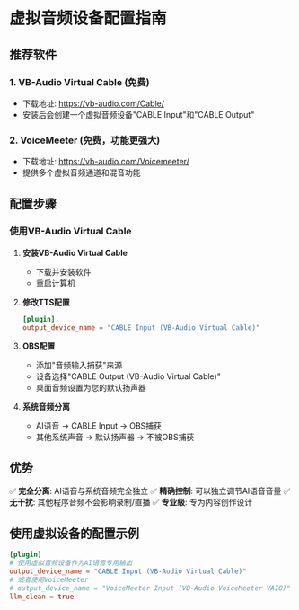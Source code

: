# 虚拟音频设备配置指南

## 推荐软件

### 1. VB-Audio Virtual Cable (免费)
- 下载地址: https://vb-audio.com/Cable/
- 安装后会创建一个虚拟音频设备"CABLE Input"和"CABLE Output"

### 2. VoiceMeeter (免费，功能更强大)
- 下载地址: https://vb-audio.com/Voicemeeter/
- 提供多个虚拟音频通道和混音功能

## 配置步骤

### 使用VB-Audio Virtual Cable

1. **安装VB-Audio Virtual Cable**
   - 下载并安装软件
   - 重启计算机

2. **修改TTS配置**
   ```toml
   [plugin]
   output_device_name = "CABLE Input (VB-Audio Virtual Cable)"
   ```

3. **OBS配置**
   - 添加"音频输入捕获"来源
   - 设备选择"CABLE Output (VB-Audio Virtual Cable)"
   - 桌面音频设置为您的默认扬声器

4. **系统音频分离**
   - AI语音 → CABLE Input → OBS捕获
   - 其他系统声音 → 默认扬声器 → 不被OBS捕获

## 优势

✅ **完全分离**: AI语音与系统音频完全独立
✅ **精确控制**: 可以独立调节AI语音音量
✅ **无干扰**: 其他程序音频不会影响录制/直播
✅ **专业级**: 专为内容创作设计

## 使用虚拟设备的配置示例

```toml
[plugin]
# 使用虚拟音频设备作为AI语音专用输出
output_device_name = "CABLE Input (VB-Audio Virtual Cable)"
# 或者使用VoiceMeeter
# output_device_name = "VoiceMeeter Input (VB-Audio VoiceMeeter VAIO)"
llm_clean = true
``` 